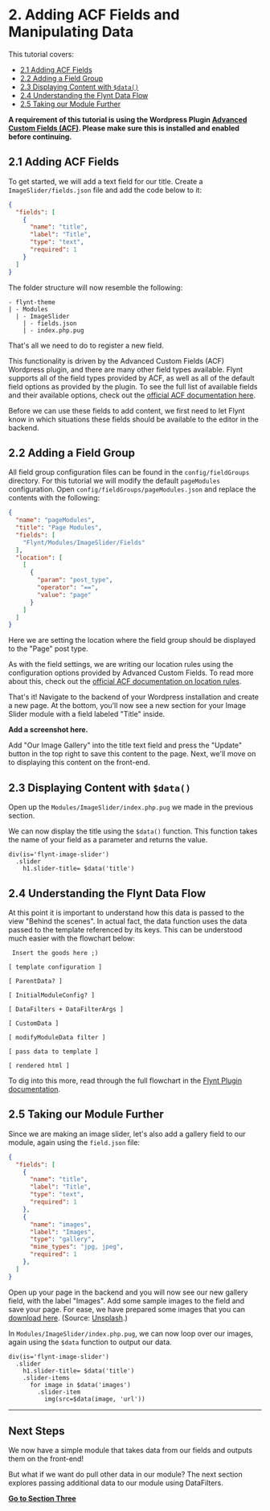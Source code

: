 # 2. Adding ACF Fields and Manipulating Data

This tutorial covers:
- [2.1 Adding ACF Fields](#21-adding-fields)
- [2.2 Adding a Field Group](#22-adding-a-field-group)
- [2.3 Displaying Content with `$data()`](#23-displaying-content-with-data)
- [2.4 Understanding the Flynt Data Flow](#24-understanding-the-flynt-data-flow)
- [2.5 Taking our Module Further](#25-taking-our-module-further)

**A requirement of this tutorial is using the Wordpress Plugin [Advanced Custom Fields (ACF)](https://www.advancedcustomfields.com/). Please make sure this is installed and enabled before continuing.**

## 2.1 Adding ACF Fields
To get started, we will add a text field for our title. Create a `ImageSlider/fields.json` file and add the code below to it:

```json
{
  "fields": [
    {
      "name": "title",
      "label": "Title",
      "type": "text",
      "required": 1
    }
  ]
}
```

The folder structure will now resemble the following:

```
- flynt-theme
| - Modules
  | - ImageSlider
    | - fields.json
    | - index.php.pug
```

That's all we need to do to register a new field.

This functionality is driven by the Advanced Custom Fields (ACF) Wordpress plugin, and there are many other field types available. Flynt supports all of the field types provided by ACF, as well as all of the default field options as provided by the plugin. To see the full list of available fields and their available options, check out the [official ACF documentation here](https://www.advancedcustomfields.com/resources/#field-types).

<!-- - Extra: Add fields quicker using our acf-field-snippets. For atom + sublime text. Coming soon?! -->

Before we can use these fields to add content, we first need to let Flynt know in which situations these fields should be available to the editor in the backend.

## 2.2 Adding a Field Group

All field group configuration files can be found in the `config/fieldGroups` directory. For this tutorial we will modify the default `pageModules` configuration. Open `config/fieldGroups/pageModules.json` and replace the contents with the following:

```json
{
  "name": "pageModules",
  "title": "Page Modules",
  "fields": [
    "Flynt/Modules/ImageSlider/Fields"
  ],
  "location": [
    [
      {
        "param": "post_type",
        "operator": "==",
        "value": "page"
      }
    ]
  ]
}
```

Here we are setting the location where the field group should be displayed to the "Page" post type.

As with the field settings, we are writing our location rules using the configuration options provided by Advanced Custom Fields. To read more about this, check out the [official ACF documentation on location rules](https://www.advancedcustomfields.com/resources/custom-location-rules/).

That's it! Navigate to the backend of your Wordpress installation and create a new page. At the bottom, you'll now see a new section for your Image Slider module with a field labeled "Title" inside.

**Add a screenshot here.**

Add "Our Image Gallery" into the title text field and press the "Update" button in the top right to save this content to the page. Next, we'll move on to displaying this content on the front-end.

## 2.3 Displaying Content with `$data()`
Open up the `Modules/ImageSlider/index.php.pug` we made in the previous section.

We can now display the title using the `$data()` function. This function takes the name of your field as a parameter and returns the value.

```jade
div(is='flynt-image-slider')
  .slider
    h1.slider-title= $data('title')
```

## 2.4 Understanding the Flynt Data Flow

At this point it is important to understand how this data is passed to the view "Behind the scenes". In actual fact, the data function uses the data passed to the template referenced by its keys. This can be understood much easier with the flowchart below:

```
 Insert the goods here ;)

[ template configuration ]

[ ParentData? ]

[ InitialModuleConfig? ]

[ DataFilters + DataFilterArgs ]

[ CustomData ]

[ modifyModuleData filter ]

[ pass data to template ]

[ rendered html ]
```

To dig into this more, read through the full flowchart in the [Flynt Plugin documentation](/add-link).

## 2.5 Taking our Module Further
Since we are making an image slider, let's also add a gallery field to our module, again using the `field.json` file:

```json
{
  "fields": [
    {
      "name": "title",
      "label": "Title",
      "type": "text",
      "required": 1
    },
    {
      "name": "images",
      "label": "Images",
      "type": "gallery",
      "mime_types": "jpg, jpeg",
      "required": 1
    },
  ]
}
```

Open up your page in the backend and you will now see our new gallery field, with the label "Images". Add some sample images to the field and save your page. For ease, we have prepared some images that you can [download here](/add-link). (Source: [Unsplash](https://unsplash.com).)

In `Modules/ImageSlider/index.php.pug`, we can now loop over our images, again using the `$data` function to output our data.

```jade
div(is='flynt-image-slider')
  .slider
    h1.slider-title= $data('title')
    .slider-items
      for image in $data('images')
        .slider-item
          img(src=$data(image, 'url'))
```

---

## Next Steps

We now have a simple module that takes data from our fields and outputs them on the front-end!

But what if we want do pull other data in our module? The next section explores passing additional data to our module using DataFilters.

**[Go to Section Three](datafilters.md)**
